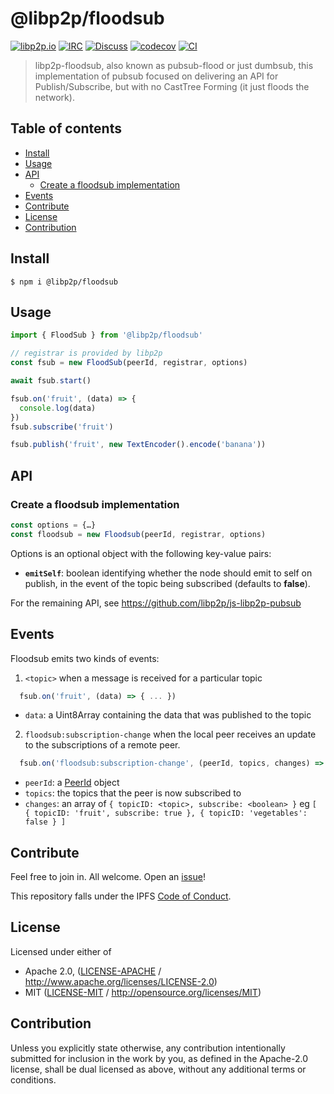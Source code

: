# @libp2p/floodsub <!-- omit in toc -->

[![libp2p.io](https://img.shields.io/badge/project-libp2p-yellow.svg?style=flat-square)](http://libp2p.io/)
[![IRC](https://img.shields.io/badge/freenode-%23libp2p-yellow.svg?style=flat-square)](http://webchat.freenode.net/?channels=%23libp2p)
[![Discuss](https://img.shields.io/discourse/https/discuss.libp2p.io/posts.svg?style=flat-square)](https://discuss.libp2p.io)
[![codecov](https://img.shields.io/codecov/c/github/libp2p/js-libp2p-floodsub.svg?style=flat-square)](https://codecov.io/gh/libp2p/js-libp2p-floodsub)
[![CI](https://img.shields.io/github/workflow/status/libp2p/js-libp2p-interfaces/test%20&%20maybe%20release/master?style=flat-square)](https://github.com/libp2p/js-libp2p-floodsub/actions/workflows/js-test-and-release.yml)

> libp2p-floodsub, also known as pubsub-flood or just dumbsub, this implementation of pubsub focused on delivering an API for Publish/Subscribe, but with no CastTree Forming (it just floods the network).

## Table of contents <!-- omit in toc -->

- [Install](#install)
- [Usage](#usage)
- [API](#api)
  - [Create a floodsub implementation](#create-a-floodsub-implementation)
- [Events](#events)
- [Contribute](#contribute)
- [License](#license)
- [Contribution](#contribution)

## Install

```console
$ npm i @libp2p/floodsub
```

## Usage

```JavaScript
import { FloodSub } from '@libp2p/floodsub'

// registrar is provided by libp2p
const fsub = new FloodSub(peerId, registrar, options)

await fsub.start()

fsub.on('fruit', (data) => {
  console.log(data)
})
fsub.subscribe('fruit')

fsub.publish('fruit', new TextEncoder().encode('banana'))
```

## API

### Create a floodsub implementation

```js
const options = {…}
const floodsub = new Floodsub(peerId, registrar, options)
```

Options is an optional object with the following key-value pairs:

- **`emitSelf`**: boolean identifying whether the node should emit to self on publish, in the event of the topic being subscribed (defaults to **false**).

For the remaining API, see <https://github.com/libp2p/js-libp2p-pubsub>

## Events

Floodsub emits two kinds of events:

1. `<topic>` when a message is received for a particular topic

```Javascript
  fsub.on('fruit', (data) => { ... })
```

- `data`: a Uint8Array containing the data that was published to the topic

2. `floodsub:subscription-change` when the local peer receives an update to the subscriptions of a remote peer.

```Javascript
  fsub.on('floodsub:subscription-change', (peerId, topics, changes) => { ... })
```

- `peerId`: a [PeerId](https://github.com/libp2p/js-peer-id) object
- `topics`: the topics that the peer is now subscribed to
- `changes`: an array of `{ topicID: <topic>, subscribe: <boolean> }`
  eg `[ { topicID: 'fruit', subscribe: true }, { topicID: 'vegetables': false } ]`

## Contribute

Feel free to join in. All welcome. Open an [issue](https://github.com/libp2p/js-libp2p-pubsub/issues)!

This repository falls under the IPFS [Code of Conduct](https://github.com/ipfs/community/blob/master/code-of-conduct.md).

## License

Licensed under either of

- Apache 2.0, ([LICENSE-APACHE](LICENSE-APACHE) / <http://www.apache.org/licenses/LICENSE-2.0>)
- MIT ([LICENSE-MIT](LICENSE-MIT) / <http://opensource.org/licenses/MIT>)

## Contribution

Unless you explicitly state otherwise, any contribution intentionally submitted for inclusion in the work by you, as defined in the Apache-2.0 license, shall be dual licensed as above, without any additional terms or conditions.
